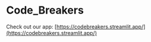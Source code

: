 # Code_Breakers
Check out our app: [https://codebreakers.streamlit.app/](https://codebreakers.streamlit.app/) 
